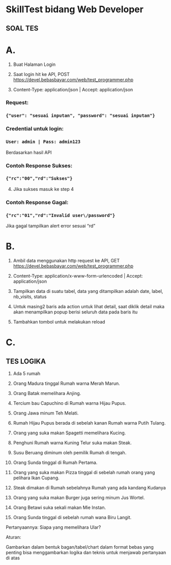 # SkillTest bidang Web Developer

## SOAL TES

# A. 

1. Buat Halaman Login

2. Saat login hit ke API, POST https://devel.bebasbayar.com/web/test_programmer.php

3. Content-Type: application/json | Accept: application/json

### Request:

### `{"user": "sesuai inputan", "password": "sesuai inputan"}`

### Credential untuk login:

### `User: admin | Pass: admin123`

Berdasarkan hasil API

### Contoh Response Sukses:

### `{"rc":"00","rd":"Sukses"}`

4. Jika sukses masuk ke step 4

### Contoh Response Gagal:

### `{"rc":"01","rd":"Invalid user\/password"}`

Jika gagal tampilkan alert error sesuai “rd”

# B.

1. Ambil data menggunakan http request ke API, GET https://devel.bebasbayar.com/web/test_programmer.php

2. Content-Type: application/x-www-form-urlencoded | Accept: application/json

3. Tampilkan data di suatu tabel, data yang ditampilkan adalah date, label, nb_visits, status

4. Untuk masing2 baris ada action untuk lihat detail, saat diklik detail maka akan menampilkan popup berisi seluruh data pada baris itu

5. Tambahkan tombol untuk melakukan reload

# C. 

## TES LOGIKA

1. Ada 5 rumah

2. Orang Madura tinggal Rumah warna Merah Marun.

3. Orang Batak memelihara Anjing.

4. Tercium bau Capuchino di Rumah warna Hijau Pupus.

5. Orang Jawa minum Teh Melati.

6. Rumah Hijau Pupus berada di sebelah kanan Rumah warna Putih Tulang.

7. Orang yang suka makan Spagetti memelihara Kucing.

8. Penghuni Rumah warna Kuning Telur suka makan Steak.

9. Susu Beruang diminum oleh pemilik Rumah di tengah.

10. Orang Sunda tinggal di Rumah Pertama.

11. Orang yang suka makan Pizza tinggal di sebelah rumah orang yang pelihara Ikan Cupang.

12. Steak dimakan di Rumah sebelahnya Rumah yang ada kandang Kudanya

13. Orang yang suka makan Burger juga sering minum Jus Wortel.

14. Orang Betawi suka sekali makan Mie Instan.

15. Orang Sunda tinggal di sebelah rumah wana Biru Langit.


Pertanyaannya:
Siapa yang memelihara Ular?


Aturan:

Gambarkan dalam bentuk bagan/tabel/chart dalam format bebas yang penting bisa menggambarkan logika dan teknis untuk menjawab pertanyaan di atas
